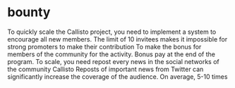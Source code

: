 # bounty
To quickly scale the Callisto project, you need to implement a system to encourage all new members. 
The limit of 10 invitees makes it impossible for strong promoters to make their contribution
To make the bonus for members of the community for the activity. Bonus pay at the end of the program.
To scale, you need repost every news in the social networks of the community Callisto
Reposts of important news from Twitter can significantly increase the coverage of the audience. On average, 5-10 times
